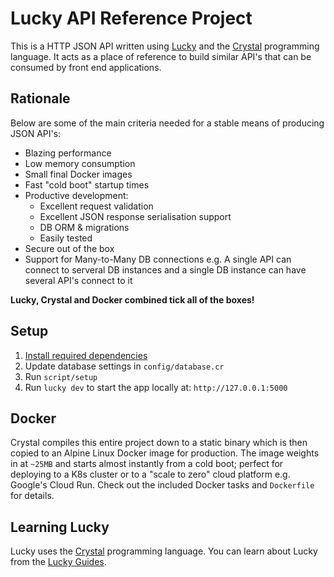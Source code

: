 # Lucky API Reference Project

This is a HTTP JSON API written using [Lucky](https://luckyframework.org) and the [Crystal](https://crystal-lang.org/) programming language. It acts as a place of reference to build similar API's that can be consumed by front end applications.

## Rationale

Below are some of the main criteria needed for a stable means of producing JSON API's:

- Blazing performance
- Low memory consumption
- Small final Docker images
- Fast "cold boot" startup times
- Productive development:
  - Excellent request validation
  - Excellent JSON response serialisation support
  - DB ORM & migrations
  - Easily tested
- Secure out of the box
- Support for Many-to-Many DB connections e.g. A single API can connect to serveral DB instances and a single DB instance can have several API's connect to it

**Lucky, Crystal and Docker combined tick all of the boxes!**

## Setup

1. [Install required dependencies](https://luckyframework.org/guides/getting-started/installing#install-required-dependencies)
1. Update database settings in `config/database.cr`
1. Run `script/setup`
1. Run `lucky dev` to start the app locally at: `http://127.0.0.1:5000`

## Docker

Crystal compiles this entire project down to a static binary which is then copied to an Alpine Linux Docker image for production. The image weights in at `~25MB` and starts almost instantly from a cold boot; perfect for deploying to a K8s cluster or to a "scale to zero" cloud platform e.g. Google's Cloud Run. Check out the included Docker tasks and `Dockerfile` for details.

## Learning Lucky

Lucky uses the [Crystal](https://crystal-lang.org) programming language. You can learn about Lucky from the [Lucky Guides](https://luckyframework.org/guides/getting-started/why-lucky).
